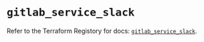 # `gitlab_service_slack`

Refer to the Terraform Registory for docs: [`gitlab_service_slack`](https://registry.terraform.io/providers/gitlabhq/gitlab/16.3.0/docs/resources/service_slack).
